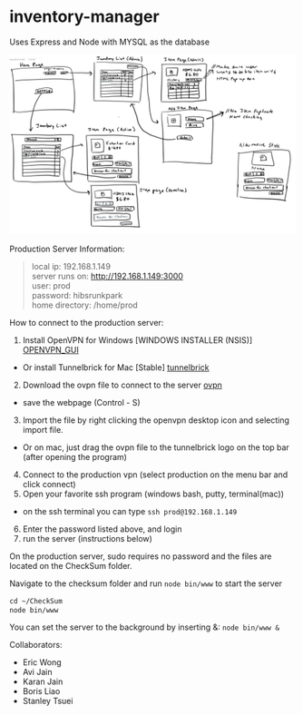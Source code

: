 # inventory-manager
Uses Express and Node with MYSQL as the database

![storyboard](github_files/storyboard.png)

Production Server Information:
> local ip: 192.168.1.149 <br/>
> server runs on: http://192.168.1.149:3000 <br/>
> user: prod <br/>
> password: hibsrunkpark <br/>
> home directory: /home/prod <br/>


How to connect to the production server:
1. Install OpenVPN for Windows [WINDOWS INSTALLER (NSIS)] [OPENVPN_GUI](https://openvpn.net/community-downloads/)
* Or install Tunnelbrick for Mac [Stable] [tunnelbrick](https://tunnelblick.net/downloads.html)
2. Download the ovpn file to connect to the server [ovpn](https://github.com/borisliao/inventory-manager/releases/download/0.0.1-vpn/production.ovpn)
* save the webpage (Control - S)
3. Import the file by right clicking the openvpn desktop icon and selecting import file.
* Or on mac, just drag the ovpn file to the tunnelbrick logo on the top bar (after opening the program)
4. Connect to the production vpn (select production on the menu bar and click connect)
5. Open your favorite ssh program (windows bash, putty, terminal(mac))
* on the ssh terminal you can type ```ssh prod@192.168.1.149```
6. Enter the password listed above, and login
7. run the server (instructions below)


On the production server, sudo requires no password and the files are located on the CheckSum folder.<br/>

Navigate to the checksum folder and run ```node bin/www``` to start the server<br/>
```shell
cd ~/CheckSum
node bin/www
```


You can set the server to the background by inserting &:  ```node bin/www &```<br/>

Collaborators:
- Eric Wong
- Avi Jain
- Karan Jain
- Boris Liao
- Stanley Tsuei
